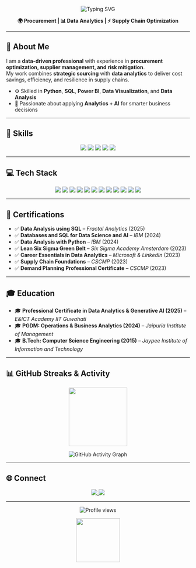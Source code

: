 <!-- Animated Header -->
<p align="center">
  <img src="https://readme-typing-svg.demolab.com?font=Fira+Code&pause=1000&color=3F87A6&center=true&vCenter=true&width=600&fontSize=32&lines=Hi+I'm+Rishabh+Kant+Misra;Procurement+%7C+Data+Analytics+%7C+AI+Enthusiast" alt="Typing SVG" />
</p>

<p align="center">
  <b>🌍 Procurement | 📊 Data Analytics | ⚡ Supply Chain Optimization</b>
</p>

---

## 👋 About Me

I am a **data-driven professional** with experience in **procurement optimization, supplier management, and risk mitigation**.  
My work combines **strategic sourcing** with **data analytics** to deliver cost savings, efficiency, and resilience in supply chains.

- ⚙️ Skilled in **Python**, **SQL**, **Power BI**, **Data Visualization**, and **Data Analysis**  
- 🎯 Passionate about applying **Analytics + AI** for smarter business decisions  

---

## 🚀 Skills

<p align="center">
  <img src="https://img.shields.io/badge/Procurement_Optimization-blue?style=for-the-badge&logo=SAP" />
  <img src="https://img.shields.io/badge/Supplier_Management-green?style=for-the-badge&logo=Handshake" />
  <img src="https://img.shields.io/badge/Data_Analysis-Python-yellow?style=for-the-badge&logo=python" />
  <img src="https://img.shields.io/badge/SQL-Data_Queries-lightgrey?style=for-the-badge&logo=postgresql" />
  <img src="https://img.shields.io/badge/Power_BI-Visualization-orange?style=for-the-badge&logo=Power%20BI" />
</p>

---

## 💻 Tech Stack

<p align="center">
  <!-- Programming & Analytics -->
  <img src="https://img.shields.io/badge/Python-3776AB?style=for-the-badge&logo=python&logoColor=white" />
  <img src="https://img.shields.io/badge/SQL-316192?style=for-the-badge&logo=postgresql&logoColor=white" />
  <img src="https://img.shields.io/badge/Power%20BI-F2C811?style=for-the-badge&logo=powerbi&logoColor=black" />
  <img src="https://img.shields.io/badge/Excel-217346?style=for-the-badge&logo=microsoft-excel&logoColor=white" />
  
  <!-- Data & Visualization -->
  <img src="https://img.shields.io/badge/Pandas-150458?style=for-the-badge&logo=pandas&logoColor=white" />
  <img src="https://img.shields.io/badge/Numpy-013243?style=for-the-badge&logo=numpy&logoColor=white" />
  <img src="https://img.shields.io/badge/Matplotlib-ffffff?style=for-the-badge&logo=plotly&logoColor=black" />
  <img src="https://img.shields.io/badge/Seaborn-4EABE1?style=for-the-badge&logo=plotly&logoColor=white" />

  <!-- Tools & Platforms -->
  <img src="https://img.shields.io/badge/Git-F05032?style=for-the-badge&logo=git&logoColor=white" />
  <img src="https://img.shields.io/badge/GitHub-181717?style=for-the-badge&logo=github&logoColor=white" />
  <img src="https://img.shields.io/badge/Jupyter-F37626?style=for-the-badge&logo=jupyter&logoColor=white" />
  <img src="https://img.shields.io/badge/VS%20Code-007ACC?style=for-the-badge&logo=visualstudiocode&logoColor=white" />
</p>

---

## 📜 Certifications

- ✅ **Data Analysis using SQL** – *Fractal Analytics* (2025)  
- ✅ **Databases and SQL for Data Science and AI** – *IBM* (2024)  
- ✅ **Data Analysis with Python** – *IBM* (2024)  
- ✅ **Lean Six Sigma Green Belt** – *Six Sigma Academy Amsterdam* (2023)  
- ✅ **Career Essentials in Data Analytics** – *Microsoft & LinkedIn* (2023)  
- ✅ **Supply Chain Foundations** – *CSCMP* (2023)  
- ✅ **Demand Planning Professional Certificate** – *CSCMP* (2023)  

---

## 🎓 Education

- 🎓 **Professional Certificate in Data Analytics & Generative AI (2025)** – *E&ICT Academy IIT Guwahati*  
- 🎓 **PGDM: Operations & Business Analytics (2024)** – *Jaipuria Institute of Management*  
- 🎓 **B.Tech: Computer Science Engineering (2015)** – *Jaypee Institute of Information and Technology*  

---

## 📊 GitHub Streaks & Activity

<p align="center">
  <img src="https://github-readme-streak-stats.herokuapp.com/?user=rishabhkant21&theme=radical&hide_border=true" height="160" />
</p>

<p align="center">
  <img src="https://github-readme-activity-graph.vercel.app/graph?username=rishabhkant21&theme=radical&hide_border=true" alt="GitHub Activity Graph" />
</p>

---

## 🌐 Connect

<p align="center">
  <a href="https://www.linkedin.com/in/rishabh-kant-misra-5287b647/">
    <img src="https://img.shields.io/badge/LinkedIn-Rishabh%20Kant%20Misra-blue?style=for-the-badge&logo=linkedin" />
  </a>
  <a href="https://rishabhkant21.github.io/RishabhKantMisra.github.io/">
    <img src="https://img.shields.io/badge/Portfolio-Rishabh%20Kant%20Misra-orange?style=for-the-badge&logo=githubpages" />
  </a>
</p>

---

<!-- Visitor Counter -->
<p align="center">
  <img src="https://visitor-badge.laobi.icu/badge?page_id=rishabhkant21.rishabhkant21" alt="Profile views" />
</p>

<!-- Footer GIF -->
<p align="center">
  <img src="https://media.giphy.com/media/hvRJCLFzcasrR4ia7z/giphy.gif" width="120" />
</p>
